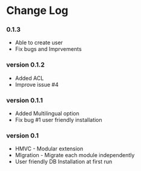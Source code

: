 # Change Log
### 0.1.3
 - Able to create user
 - Fix bugs and Imprvements
### version 0.1.2

- Added ACL
- Improve issue #4
### version 0.1.1

- Added Multilingual option
- Fix bug #1 user friendly installation

### version 0.1

- HMVC - Modular extension 
- MIgration - Migrate each module independently
- User friendly DB Installation at first run